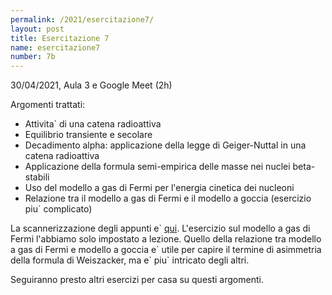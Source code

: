 ```yaml
---
permalink: /2021/esercitazione7/
layout: post
title: Esercitazione 7
name: esercitazione7
number: 7b
---
```


30/04/2021, Aula 3 e Google Meet (2h)

Argomenti trattati:
  * Attivita\` di una catena radioattiva
  * Equilibrio transiente e secolare
  * Decadimento alpha: applicazione della legge di Geiger-Nuttal in una catena radioattiva
  * Applicazione della formula semi-empirica delle masse nei nuclei beta-stabili
  * Uso del modello a gas di Fermi per l'energia cinetica dei nucleoni
  * Relazione tra il modello a gas di Fermi e il modello a goccia (esercizio piu\` complicato)

La scannerizzazione degli appunti e\` [qui](https://cernbox.cern.ch/index.php/s/LEpG41E3sDx8CY1/download).
L'esercizio sul modello a gas di Fermi l'abbiamo solo impostato a lezione. Quello della relazione tra modello a gas di Fermi e modello a goccia e\` utile per capire il termine di asimmetria della formula di Weiszacker, ma e\` piu\` intricato degli altri. 

Seguiranno presto altri esercizi per casa su questi argomenti.





